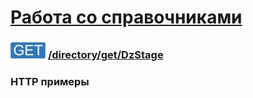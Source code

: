 [Работа со справочниками](../../../index.md)
=========================================

### ![GET](../../../../../img/get.png) [/directory/get/DzStage](../index.md)

### HTTP примеры